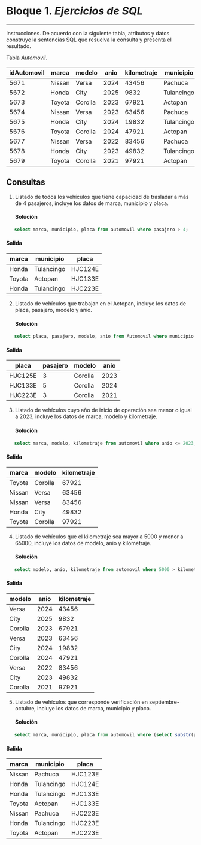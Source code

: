 # Bloque 1. *Ejercicios de SQL*
_______________________________

Instrucciones. De acuerdo con la siguiente tabla, atributos y datos construye la sentencias SQL que resuelva la consulta y presenta el resultado.

Tabla *Automovil*.

| idAutomovil | marca | modelo | anio | kilometraje | municipio | pasajero | placa |
| --------- | --------- | --------- | --------- | --------- | --------- | --------- | --------- |
| 5671 | Nissan | Versa | 2024 | 43456 | Pachuca | 4 | HJC123E |
| 5672 | Honda| City | 2025 | 9832 | Tulancingo | 5 | HJC124E |
| 5673 | Toyota | Corolla | 2023 | 67921 | Actopan| 3 | HJC125E |
| 5674 | Nissan | Versa | 2023 | 63456 | Pachuca | 4 | HJC126E |
| 5675 | Honda| City | 2024 | 19832 | Tulancingo | 4 | HJC133E |
| 5676 | Toyota | Corolla | 2024 | 47921 | Actopan| 5 | HJC133E |
| 5677 | Nissan | Versa | 2022 | 83456 | Pachuca | 4 | HJC223E |
| 5678 | Honda| City | 2023 | 49832 | Tulancingo | 5 | HJC223E |
| 5679 | Toyota | Corolla | 2021 | 97921 | Actopan| 3 | HJC223E |

Consultas
---------------
1. Listado de todos los vehículos que tiene capacidad de trasladar a más de 4 pasajeros, incluye los datos de marca, municipio y placa.
   #### Solución
```sql
   select marca, municipio, placa from automovil where pasajero > 4;
```
   #### Salida

   | marca  | municipio  | placa   |
   |--------|------------|---------|
   | Honda  | Tulancingo | HJC124E |
   | Toyota | Actopan    | HJC133E |
   | Honda  | Tulancingo | HJC223E |
   
   
2. Listado de vehículos que trabajan en el Actopan, incluye los datos de placa, pasajero, modelo y anio.
   #### Solución
```sql
   select placa, pasajero, modelo, anio from Automovil where municipio = 'Actopan';
```
   #### Salida

   | placa   | pasajero | modelo  | anio |
   |---------|----------|---------|------|
   | HJC125E |        3 | Corolla | 2023 |
   | HJC133E |        5 | Corolla | 2024 |
   | HJC223E |        3 | Corolla | 2021 |
   
   
3. Listado de vehículos cuyo año de inicio de operación sea menor o igual a 2023, incluye los datos de marca, modelo y kilometraje.
   #### Solución
```sql
   select marca, modelo, kilometraje from automovil where anio <= 2023;
```
   #### Salida
   
   | marca  | modelo  | kilometraje |
   |--------|---------|-------------|
   | Toyota | Corolla | 67921       |
   | Nissan | Versa   | 63456       |
   | Nissan | Versa   | 83456       |
   | Honda  | City    | 49832       |
   | Toyota | Corolla | 97921       |
      
4. Listado de vehículos que el kilometraje sea mayor a 5000 y menor a 65000, incluye los datos de modelo, anio y kilometraje.
   #### Solución
```sql
   select modelo, anio, kilometraje from automovil where 5000 > kilometraje < 65000;
```
   #### Salida
   
   | modelo  | anio | kilometraje |
   |---------|------|-------------|
   | Versa   | 2024 | 43456       |
   | City    | 2025 | 9832        |
   | Corolla | 2023 | 67921       |
   | Versa   | 2023 | 63456       |
   | City    | 2024 | 19832       |
   | Corolla | 2024 | 47921       |
   | Versa   | 2022 | 83456       |
   | City    | 2023 | 49832       |
   | Corolla | 2021 | 97921       |


5. Listado de vehículos que corresponde verificación en septiembre-octubre, incluye los datos de marca, municipio y placa.
   #### Solución
```sql
   select marca, municipio, placa from automovil where (select substr(placa, 6)) < 5;
```
   #### Salida
   
   | marca  | municipio  | placa   |
   |--------|------------|---------|
   | Nissan | Pachuca    | HJC123E |
   | Honda  | Tulancingo | HJC124E |
   | Honda  | Tulancingo | HJC133E |
   | Toyota | Actopan    | HJC133E |
   | Nissan | Pachuca    | HJC223E |
   | Honda  | Tulancingo | HJC223E |
   | Toyota | Actopan    | HJC223E |

